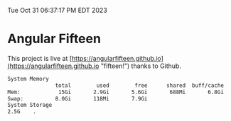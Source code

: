 Tue Oct 31 06:37:17 PM EDT 2023

# Angular Fifteen


This project is live at [https://angularfifteen.github.io](https://angularfifteen.github.io "fifteen!") thanks to Github.

```bash
System Memory
               total        used        free      shared  buff/cache   available
Mem:            15Gi       2.9Gi       5.6Gi       688Mi       6.8Gi        11Gi
Swap:          8.0Gi       118Mi       7.9Gi
System Storage
2.5G	.
